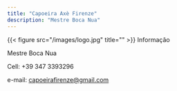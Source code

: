 ```yaml
---
title: "Capoeira Axè Firenze"
description: "Mestre Boca Nua"
---
```


{{< figure src="/images/logo.jpg" title="" >}}
Informação

Mestre Boca Nua

Cell: +39 347 3393296

e-mail: capoeirafirenze@gmail.com
